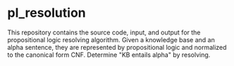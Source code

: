 # pl_resolution
This repository contains the source code, input, and output for the propositional logic resolving algorithm. Given a knowledge base and an alpha sentence, they are represented by propositional logic and normalized to the canonical form CNF. Determine "KB entails alpha" by resolving.
